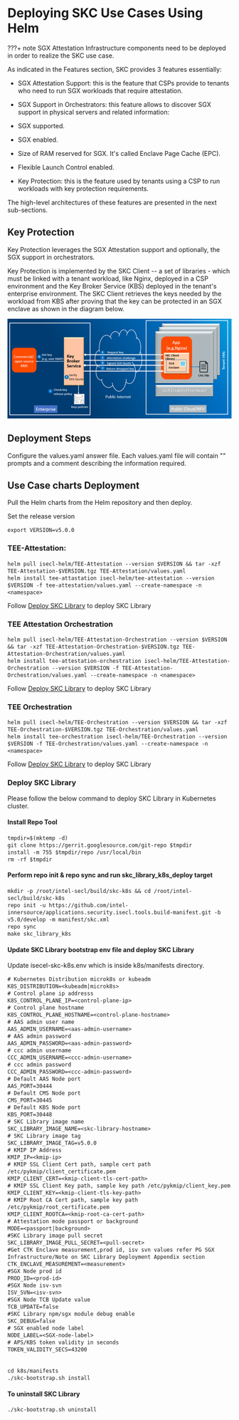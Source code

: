 # Deploying SKC Use Cases Using Helm

???+ note
SGX Attestation Infrastructure components need to be deployed in order to realize the SKC use case.

As indicated in the Features section, SKC provides 3 features essentially:

-   SGX Attestation Support: this is the feature that CSPs provide to tenants who need to run SGX workloads that require attestation.
-   SGX Support  in Orchestrators: this feature allows to discover SGX support in physical servers and related information:
  -   SGX supported.

  -   SGX enabled.

  -   Size of RAM reserved for SGX. It's called Enclave Page Cache (EPC).

  -   Flexible Launch Control enabled.
-   Key Protection: this is the feature used by tenants using a CSP to run workloads with key protection requirements.

The high-level architectures of these features are presented in the next sub-sections.

##  Key Protection

Key Protection leverages the SGX Attestation support and optionally, the SGX support in orchestrators.

Key Protection is implemented by the SKC Client -- a set of libraries - which must be linked with a tenant workload, like Nginx, deployed in a CSP environment and the Key Broker Service (KBS) deployed in the tenant's enterprise environment. The SKC Client retrieves the keys needed by the workload from KBS after proving that the key can be protected in an SGX enclave as shown in the diagram below.

![](images/image-20200727163116765.png)

## Deployment Steps

Configure the values.yaml answer file.  Each values.yaml file will contain "<user input>" prompts and a comment describing the information required.

## Use Case charts Deployment

Pull the Helm charts from the Helm repository and then deploy.

Set the release version
```
export VERSION=v5.0.0
```

### TEE-Attestation:

```
helm pull isecl-helm/TEE-Attestation --version $VERSION && tar -xzf TEE-Attestation-$VERSION.tgz TEE-Attestation/values.yaml
helm install tee-attastation isecl-helm/tee-attestation --version $VERSION -f tee-attestation/values.yaml --create-namespace -n <namespace>
```

Follow [Deploy SKC Library](./25%20Deploying%20Intel%20SecL%20Use%20Cases%20Using%20Helm.md#deploy-skc-library) to deploy SKC Library


### TEE Attestation Orchestration

```
helm pull isecl-helm/TEE-Attestation-Orchestration --version $VERSION && tar -xzf TEE-Attestation-Orchestration-$VERSION.tgz TEE-Attestation-Orchestration/values.yaml
helm install tee-attestation-orchestration isecl-helm/TEE-Attestation-Orchestration --version $VERSION -f TEE-Attestation-Orchestration/values.yaml --create-namespace -n <namespace>
```

Follow [Deploy SKC Library](./25%20Deploying%20Intel%20SecL%20Use%20Cases%20Using%20Helm.md#deploy-skc-library) to deploy SKC Library

### TEE Orchestration

```
helm pull isecl-helm/TEE-Orchestration --version $VERSION && tar -xzf TEE-Orchestration-$VERSION.tgz TEE-Orchestration/values.yaml
helm install tee-orchestration isecl-helm/TEE-Orchestration --version $VERSION -f TEE-Orchestration/values.yaml --create-namespace -n <namespace>
```

Follow [Deploy SKC Library](./25%20Deploying%20Intel%20SecL%20Use%20Cases%20Using%20Helm.md#deploy-skc-library) to deploy SKC Library

### Deploy SKC Library

Please follow the below command to deploy SKC Library in Kubernetes cluster.

#### Install Repo Tool

```
tmpdir=$(mktemp -d)
git clone https://gerrit.googlesource.com/git-repo $tmpdir
install -m 755 $tmpdir/repo /usr/local/bin
rm -rf $tmpdir

```

#### Perform repo init & repo sync and run skc_library_k8s_deploy target 

```
mkdir -p /root/intel-secl/build/skc-k8s && cd /root/intel-secl/build/skc-k8s
repo init -u https://github.com/intel-innersource/applications.security.isecl.tools.build-manifest.git -b v5.0/develop -m manifest/skc.xml
repo sync
make skc_library_k8s
```


#### Update SKC Library bootstrap env file and deploy SKC Library 

Update isecel-skc-k8s.env which is inside k8s/manifests directory.

```
# Kubernetes Distribution microk8s or kubeadm
K8S_DISTRIBUTION=<kubeadm|microk8s> 
# Control plane ip addresss
K8S_CONTROL_PLANE_IP=<control-plane-ip> 
# Control plane hostname
K8S_CONTROL_PLANE_HOSTNAME=<control-plane-hostname>  
# AAS admin user name
AAS_ADMIN_USERNAME=<aas-admin-username> 
# AAS admin password
AAS_ADMIN_PASSWORD=<aas-admin-password>
# ccc admin username
CCC_ADMIN_USERNAME=<ccc-admin-username> 
# ccc admin password
CCC_ADMIN_PASSWORD=<ccc-admin-password> 
# Default AAS Node port
AAS_PORT=30444 
# Default CMS Node port
CMS_PORT=30445 
# Default KBS Node port
KBS_PORT=30448 
# SKC Library image name
SKC_LIBRARY_IMAGE_NAME=<skc-library-hostname> 
# SKC Library image tag
SKC_LIBRARY_IMAGE_TAG=v5.0.0 
# KMIP IP Address
KMIP_IP=<kmip-ip> 
# KMIP SSL Client Cert path, sample cert path /etc/pykmip/client_certificate.pem
KMIP_CLIENT_CERT=<kmip-client-tls-cert-path> 
# KMIP SSL Client Key path, sample key path /etc/pykmip/client_key.pem
KMIP_CLIENT_KEY=<kmip-client-tls-key-path> 
# KMIP Root CA Cert path, sample key path /etc/pykmip/root_certificate.pem
KMIP_CLIENT_ROOTCA=<kmip-root-ca-cert-path> 
# Attestation mode passport or background 
MODE=<passport|background> 
#SKC Library image pull secret 
SKC_LIBRARY_IMAGE_PULL_SECRET=<pull-secret> 
#Get CTK Enclave measurement,prod id, isv svn values refer PG SGX Infrastructure/Note on SKC Library Deployment Appendix section
CTK_ENCLAVE_MEASUREMENT=<measurement> 
#SGX Node prod id
PROD_ID=<prod-id> 
#SGX Node isv-svn
ISV_SVN=<isv-svn> 
#SGX Node TCB Update value
TCB_UPDATE=false 
#SKC Library npm/sgx module debug enable
SKC_DEBUG=false 
# SGX enabled node label
NODE_LABEL=<SGX-node-label> 
# APS/KBS token validity in seconds
TOKEN_VALIDITY_SECS=43200


cd k8s/manifests
./skc-bootstrap.sh install
```

#### To uninstall SKC Library

```
./skc-bootstrap.sh uninstall
```

